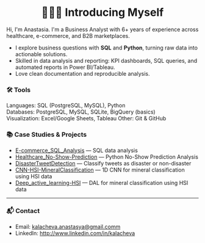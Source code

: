 
<h1 align="center">🙋🏻‍♀️ Introducing Myself </h1>

Hi, I'm Anastasia. I'm a Business Analyst with 6+ years of experience across healthcare, e-commerce, and B2B marketplaces.  
- I explore business questions with **SQL** and **Python**, turning raw data into actionable solutions.
- Skilled in data analysis and reporting: KPI dashboards, SQL queries, and automated reports in Power BI/Tableau.
- Love clean documentation and reproducible analysis.

### 🛠️ Tools
Languages: SQL (PostgreSQL, MySQL), Python  
Databases: PostgreSQL, MySQL, SQLite, BigQuery (basics)  
Visualization: Excel/Google Sheets, Tableau 
Other: Git & GitHub

### 📚 Case Studies & Projects

- [E-commerce_SQL_Analysis](https://github.com/NastyaNetology/E-commerce_SQL_Analysis) — SQL data analysis
- [Healthcare_No-Show-Prediction](https://github.com/NastyaNetology/Medical-No-Show-Prediction) — Python No-Show Prediction Analysis
- [DisasterTweetDetection](https://github.com/NastyaNetology/DisasterTweetDetection) — Classify tweets as disaster or non-disaster  
- [CNN-HSI-MineralClassification](https://github.com/NastyaNetology/CNN-HSI-MineralClassfication) — 1D CNN for mineral classification using HSI data  
- [Deep_active_learning-HSI](https://github.com/NastyaNetology/Deep_active_learning-HSI)  — DAL for mineral classification using HSI data


---

### 📬 Contact
- Email: kalacheva.anastasya@gmail.comm  
- LinkedIn: http://www.linkedin.com/in/kalacheva
